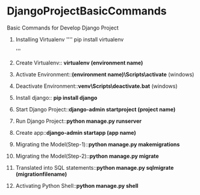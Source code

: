 # DjangoProjectBasicCommands
Basic Commands for Develop Django Project

1. Installing Virtualenv 
    ''''
    pip install virtualenv
    
    '''
2. Create Virtualenv:: **virtualenv (environment name)**
3. Activate Environment::**(environment name)\Scripts\activate**  (windows)
4. Deactivate Environment::**venv\Scripts\deactivate.bat** (windows)
5. Install django:: **pip install django**
6. Start Django Project::**django-admin startproject (project name)**
7. Run Django Project::**python manage.py runserver**
8. Create app::**django-admin startapp (app name)**
9. Migrating the Model(Step-1)::**python manage.py makemigrations**
10. Migrating the Model(Step-2)::**python manage.py migrate**
11. Translated into SQL statements::**python manage.py sqlmigrate (migrationfilename)** 
12. Activating Python Shell::**python manage.py shell**
